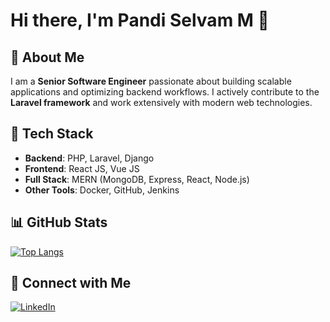 # Hi there, I'm Pandi Selvam M 👋

## 🚀 About Me
I am a **Senior Software Engineer** passionate about building scalable applications and optimizing backend workflows. I actively contribute to the **Laravel framework** and work extensively with modern web technologies.

## 🔧 Tech Stack
- **Backend**: PHP, Laravel, Django
- **Frontend**: React JS, Vue JS
- **Full Stack**: MERN (MongoDB, Express, React, Node.js)
- **Other Tools**: Docker, GitHub, Jenkins

## 📊 GitHub Stats
[![Top Langs](https://github-readme-stats.vercel.app/api/top-langs/?username=pandiselvamm&layout=compact&theme=radical&hide=css,scss,shell,html)](https://github.com/anuraghazra/github-readme-stats)

## 🔗 Connect with Me
[![LinkedIn](https://img.shields.io/badge/LinkedIn-Profile-blue?style=for-the-badge&logo=linkedin)](https://www.linkedin.com/in/pandi-selvam-77418419)

